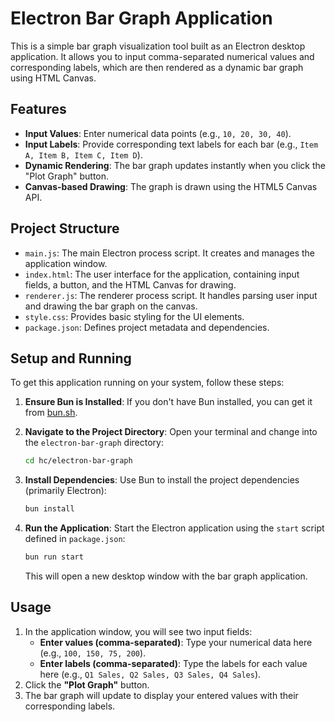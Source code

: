 # Electron Bar Graph Application

This is a simple bar graph visualization tool built as an Electron desktop application. It allows you to input comma-separated numerical values and corresponding labels, which are then rendered as a dynamic bar graph using HTML Canvas.

## Features

*   **Input Values**: Enter numerical data points (e.g., `10, 20, 30, 40`).
*   **Input Labels**: Provide corresponding text labels for each bar (e.g., `Item A, Item B, Item C, Item D`).
*   **Dynamic Rendering**: The bar graph updates instantly when you click the "Plot Graph" button.
*   **Canvas-based Drawing**: The graph is drawn using the HTML5 Canvas API.

## Project Structure

*   `main.js`: The main Electron process script. It creates and manages the application window.
*   `index.html`: The user interface for the application, containing input fields, a button, and the HTML Canvas for drawing.
*   `renderer.js`: The renderer process script. It handles parsing user input and drawing the bar graph on the canvas.
*   `style.css`: Provides basic styling for the UI elements.
*   `package.json`: Defines project metadata and dependencies.

## Setup and Running

To get this application running on your system, follow these steps:

1.  **Ensure Bun is Installed**:
    If you don't have Bun installed, you can get it from [bun.sh](https://bun.sh/).

2.  **Navigate to the Project Directory**:
    Open your terminal and change into the `electron-bar-graph` directory:
    ```bash
    cd hc/electron-bar-graph
    ```

3.  **Install Dependencies**:
    Use Bun to install the project dependencies (primarily Electron):
    ```bash
    bun install
    ```

4.  **Run the Application**:
    Start the Electron application using the `start` script defined in `package.json`:
    ```bash
    bun run start
    ```
    This will open a new desktop window with the bar graph application.

## Usage

1.  In the application window, you will see two input fields:
    *   **Enter values (comma-separated)**: Type your numerical data here (e.g., `100, 150, 75, 200`).
    *   **Enter labels (comma-separated)**: Type the labels for each value here (e.g., `Q1 Sales, Q2 Sales, Q3 Sales, Q4 Sales`).
2.  Click the **"Plot Graph"** button.
3.  The bar graph will update to display your entered values with their corresponding labels.